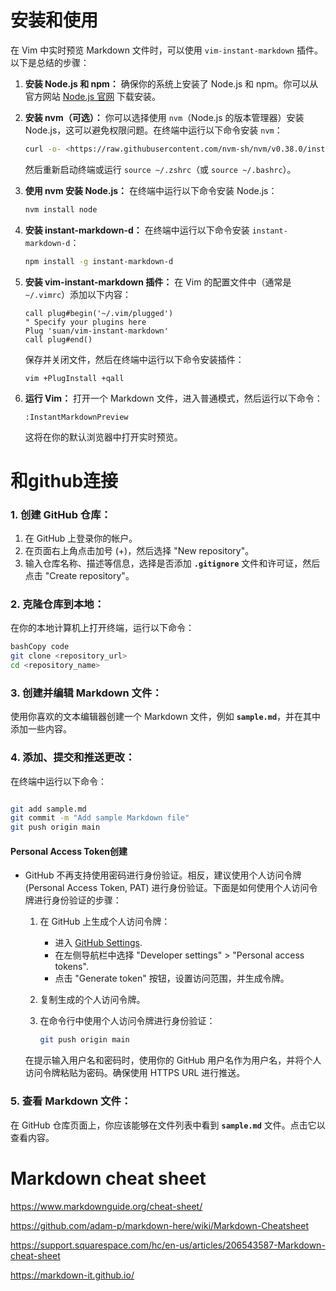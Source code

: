 
# 安装和使用

在 Vim 中实时预览 Markdown 文件时，可以使用 `vim-instant-markdown` 插件。以下是总结的步骤：

1. **安装 Node.js 和 npm：**
确保你的系统上安装了 Node.js 和 npm。你可以从官方网站 [Node.js 官网](https://nodejs.org/) 下载安装。
2. **安装 nvm（可选）：**
你可以选择使用 `nvm`（Node.js 的版本管理器）安装 Node.js，这可以避免权限问题。在终端中运行以下命令安装 `nvm`：
    
    ```bash
    curl -o- <https://raw.githubusercontent.com/nvm-sh/nvm/v0.38.0/install.sh> | bash
    
    ```
    然后重新启动终端或运行 `source ~/.zshrc`（或 `source ~/.bashrc`）。
    
3. **使用 nvm 安装 Node.js：**
在终端中运行以下命令安装 Node.js：
    
    ```bash
    nvm install node
    
    ```
    
4. **安装 instant-markdown-d：**
在终端中运行以下命令安装 `instant-markdown-d`：
    
    ```bash
    npm install -g instant-markdown-d
    
    ```
    
5. **安装 vim-instant-markdown 插件：**
在 Vim 的配置文件中（通常是 `~/.vimrc`）添加以下内容：
    
    ```
    call plug#begin('~/.vim/plugged')
    " Specify your plugins here
    Plug 'suan/vim-instant-markdown'
    call plug#end()
    
    ```
    保存并关闭文件，然后在终端中运行以下命令安装插件：
    
    ```
    vim +PlugInstall +qall
    
    ```
    
6. **运行 Vim：**
打开一个 Markdown 文件，进入普通模式，然后运行以下命令：
    
    ```
    :InstantMarkdownPreview
    
    ```
    这将在你的默认浏览器中打开实时预览。

# 和github连接
### 1. 创建 GitHub 仓库：

1. 在 GitHub 上登录你的帐户。
2. 在页面右上角点击加号 (+)，然后选择 "New repository"。
3. 输入仓库名称、描述等信息，选择是否添加 **`.gitignore`** 文件和许可证，然后点击 "Create repository"。

### 2. 克隆仓库到本地：

在你的本地计算机上打开终端，运行以下命令：

```bash
bashCopy code
git clone <repository_url>
cd <repository_name>
```

### 3. 创建并编辑 Markdown 文件：

使用你喜欢的文本编辑器创建一个 Markdown 文件，例如 **`sample.md`**，并在其中添加一些内容。

### 4. 添加、提交和推送更改：

在终端中运行以下命令：

```bash

git add sample.md
git commit -m "Add sample Markdown file"
git push origin main
```

#### Personal Access Token创建
- GitHub 不再支持使用密码进行身份验证。相反，建议使用个人访问令牌 (Personal Access Token, PAT) 进行身份验证。下面是如何使用个人访问令牌进行身份验证的步骤：
    1. 在 GitHub 上生成个人访问令牌：
        - 进入 [GitHub Settings](https://github.com/settings/profile).
        - 在左侧导航栏中选择 "Developer settings" > "Personal access tokens".
        - 点击 "Generate token" 按钮，设置访问范围，并生成令牌。
    2. 复制生成的个人访问令牌。
    3. 在命令行中使用个人访问令牌进行身份验证：
        
        ```bash
        git push origin main
        
        ```
    在提示输入用户名和密码时，使用你的 GitHub 用户名作为用户名，并将个人访问令牌粘贴为密码。确保使用 HTTPS URL 进行推送。
    

### 5. 查看 Markdown 文件：

在 GitHub 仓库页面上，你应该能够在文件列表中看到 **`sample.md`** 文件。点击它以查看内容。


# Markdown cheat sheet
https://www.markdownguide.org/cheat-sheet/

https://github.com/adam-p/markdown-here/wiki/Markdown-Cheatsheet

https://support.squarespace.com/hc/en-us/articles/206543587-Markdown-cheat-sheet

https://markdown-it.github.io/ 
